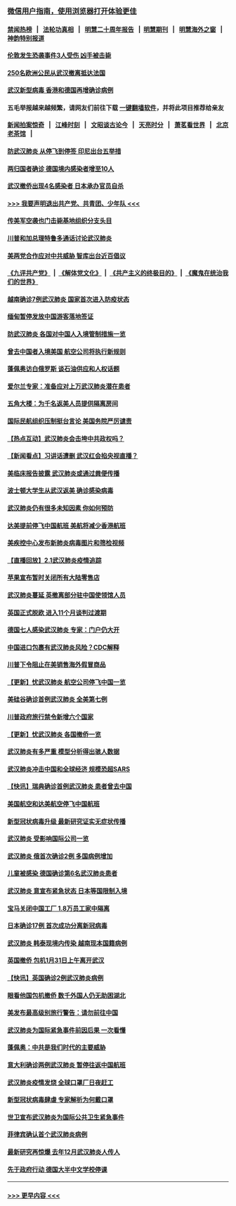 ### [微信用户指南，使用浏览器打开体验更佳](https://github.com/gfw-breaker/banned-news1/blob/master/indexes/wechat-guide.md?t=0)
#### [禁闻热榜](热点新闻.md?t=0)  &nbsp;&nbsp;|&nbsp;&nbsp; [法轮功真相](https://github.com/gfw-breaker/truth/blob/master/README.md?t=0) &nbsp;&nbsp;|&nbsp;&nbsp; [明慧二十周年报告](https://github.com/gfw-breaker/mh-reports/blob/master/README.md?t=0) &nbsp;&nbsp;|&nbsp;&nbsp;[明慧期刊](https://github.com/gfw-breaker/mh-qikan) &nbsp;&nbsp;|&nbsp;&nbsp; [明慧海外之窗](https://github.com/gfw-breaker/mh-news/blob/master/README.md?t=0) &nbsp;&nbsp;|&nbsp;&nbsp; [神韵特别报道](https://github.com/gfw-breaker/mh-news/blob/master/shenyun.md?t=0)
#### [伦敦发生恐袭事件3人受伤 凶手被击毙](../pages/nsc418/n11839442.md?t=02030611) 
#### [250名欧洲公民从武汉撤离抵达法国](../pages/nsc418/n11839438.md?t=02030611) 
#### [武汉新型病毒 香港和德国再增确诊病例](../pages/nsc418/n11839381.md?t=02030611) 
#### 五毛举报越来越频繁，请网友们前往下载 [一键翻墙软件](https://github.com/gfw-breaker/ssr-accounts)，并将此项目推荐给亲友
#### [新闻拍案惊奇](https://github.com/gfw-breaker/banned-news1/blob/master/pages/link4.md) &nbsp;&nbsp;|&nbsp;&nbsp; [江峰时刻](https://github.com/gfw-breaker/banned-news1/blob/master/pages/link4.md) &nbsp;&nbsp;|&nbsp;&nbsp; [文昭谈古论今](https://github.com/gfw-breaker/banned-news1/blob/master/pages/link4.md) &nbsp;&nbsp;|&nbsp;&nbsp; [天亮时分](https://github.com/gfw-breaker/banned-news1/blob/master/pages/link4.md) &nbsp;&nbsp;|&nbsp;&nbsp; [萧茗看世界](https://github.com/gfw-breaker/banned-news1/blob/master/pages/link4.md) &nbsp;&nbsp;|&nbsp;&nbsp; [北京老茶馆](https://github.com/gfw-breaker/banned-news1/blob/master/pages/link4.md) &nbsp;&nbsp;|&nbsp;&nbsp; 
#### [防武汉肺炎 从停飞到停签 印尼出台五举措](../pages/nsc418/n11839282.md?t=02030611) 
#### [两归国者确诊 德国境内感染者增至10人](../pages/nsc418/n11839164.md?t=02030611) 
#### [武汉撤侨出现4名感染者 日本承办官员自杀](../pages/nsc418/n11839044.md?t=02030611) 
#### [>>> 我要声明退出共产党、共青团、少年队 <<<](https://github.com/begood0513/goodnews/blob/master/quit/letter.md) 
#### [传美军空袭也门击毙基地组织分支头目](../pages/nsc418/n11839210.md?t=02030611) 
#### [川普和加总理特鲁多通话讨论武汉肺炎](../pages/nsc418/n11839128.md?t=02030611) 
#### [美两党合作应对中共威胁 智库出台近百倡议](../pages/nsc418/n11838437.md?t=02030611) 
#### [《九评共产党》](https://github.com/begood0513/9ping.md/blob/master/README.md) &nbsp;|&nbsp; [《解体党文化》](../../../../jtdwh.md/blob/master/README.md)  &nbsp;|&nbsp; [《共产主义的终极目的》](../../../../gczydzjmd.md/blob/master/README.md) &nbsp;|&nbsp; [《魔鬼在统治我们的世界》](../../../../mgztzwmdsj.md/blob/master/README.md) 
#### [越南确诊7例武汉肺炎 国家首次进入防疫状态](../pages/nsc418/n11838860.md?t=02030611) 
#### [缅甸暂停发放中国游客落地签证](../pages/nsc418/n11838730.md?t=02030611) 
#### [防武汉肺炎 各国对中国人入境管制措施一览](../pages/nsc418/n11838726.md?t=02030611) 
#### [曾去中国者入境美国 航空公司将执行新规则](../pages/nsc418/n11838375.md?t=02030611) 
#### [蓬佩奥访白俄罗斯 谈石油供应和人权话题](../pages/nsc418/n11838242.md?t=02030611) 
#### [爱尔兰专家：准备应对上万武汉肺炎潜在患者](../pages/nsc418/n11837978.md?t=02030611) 
#### [五角大楼：为千名返美人员提供隔离房间](../pages/nsc418/n11837831.md?t=02030611) 
#### [国际民航组织压制挺台言论 美国务院严厉谴责](../pages/nsc418/n11837791.md?t=02030611) 
#### [【热点互动】武汉肺炎会击垮中共政权吗？](../pages/nsc418/n11837779.md?t=02030611) 
#### [【新闻看点】习讲话遭删 武汉红会掐央视直播？](../pages/nsc418/n11837573.md?t=02030611) 
#### [美临床报告披露 武汉肺炎或通过粪便传播](../pages/nsc418/n11837626.md?t=02030611) 
#### [波士顿大学生从武汉返美 确诊感染病毒](../pages/nsc418/n11837580.md?t=02030611) 
#### [武汉肺炎仍有很多未知因素 你如何预防](../pages/nsc418/n11837666.md?t=02030611) 
#### [达美提前停飞中国航班 美航将减少香港航班](../pages/nsc418/n11837649.md?t=02030611) 
#### [美疾控中心发布新肺炎病毒图片和筛检视频](../pages/nsc418/n11837491.md?t=02030611) 
#### [【直播回放】2.1武汉肺炎疫情追踪](../pages/nsc418/n11837232.md?t=02030611) 
#### [苹果宣布暂时关闭所有大陆零售店](../pages/nsc418/n11837097.md?t=02030611) 
#### [武汉肺炎蔓延 英撤离部分驻中国使领馆人员](../pages/nsc418/n11837061.md?t=02030611) 
#### [英国正式脱欧 进入11个月谈判过渡期](../pages/nsc418/n11836911.md?t=02030611) 
#### [德国七人感染武汉肺炎 专家：门户仍大开](../pages/nsc418/n11836344.md?t=02030611) 
#### [中国进口包裹有武汉肺炎风险？CDC解释](../pages/nsc418/n11836321.md?t=02030611) 
#### [川普下令阻止在美销售海外假冒商品](../pages/nsc418/n11836261.md?t=02030611) 
#### [【更新】忧武汉肺炎 航空公司停飞中国一览](../pages/nsc418/n11835931.md?t=02030611) 
#### [美硅谷确诊首例武汉肺炎 全美第七例](../pages/nsc418/n11836093.md?t=02030611) 
#### [川普政府旅行禁令新增六个国家](../pages/nsc418/n11836083.md?t=02030611) 
#### [【更新】忧武汉肺炎 各国撤侨一览](../pages/nsc418/n11835673.md?t=02030611) 
#### [武汉肺炎有多严重 模型分析得出骇人数据](../pages/nsc418/n11835829.md?t=02030611) 
#### [武汉肺炎冲击中国和全球经济 规模恐超SARS](../pages/nsc418/n11835652.md?t=02030611) 
#### [【快讯】瑞典确诊首例武汉肺炎 患者曾去中国](../pages/nsc418/n11835675.md?t=02030611) 
#### [美国航空和达美航空停飞中国航班](../pages/nsc418/n11835567.md?t=02030611) 
#### [新型冠状病毒升级 最新研究证实无症状传播](../pages/nsc418/n11835589.md?t=02030611) 
#### [武汉肺炎 受影响国际公司一览](../pages/nsc418/n11835538.md?t=02030611) 
#### [武汉肺炎 俄首次确诊2例 多国病例增加](../pages/nsc418/n11835295.md?t=02030611) 
#### [儿童被感染 德国确诊第6名武汉肺炎患者](../pages/nsc418/n11835338.md?t=02030611) 
#### [武汉肺炎 意宣布紧急状态 日本等国限制入境](../pages/nsc418/n11835062.md?t=02030611) 
#### [宝马关闭中国工厂 1.8万员工家中隔离](../pages/nsc418/n11835128.md?t=02030611) 
#### [日本确诊17例 首次成功分离新冠病毒](../pages/nsc418/n11834975.md?t=02030611) 
#### [武汉肺炎 韩泰现境内传染 越南现本国籍病例](../pages/nsc418/n11834857.md?t=02030611) 
#### [英国撤侨 包机1月31日上午离开武汉](../pages/nsc418/n11834808.md?t=02030611) 
#### [【快讯】英国确诊2例武汉肺炎病例](../pages/nsc418/n11834824.md?t=02030611) 
#### [眼看他国包机撤侨 数千外国人仍无助困湖北](../pages/nsc418/n11834010.md?t=02030611) 
#### [美发布最高级别旅行警告：请勿前往中国](../pages/nsc418/n11834038.md?t=02030611) 
#### [武汉肺炎为国际紧急事件前因后果 一次看懂](../pages/nsc418/n11833893.md?t=02030611) 
#### [蓬佩奥：中共是我们时代的主要威胁](../pages/nsc418/n11833434.md?t=02030611) 
#### [意大利确诊两例武汉肺炎 暂停往返中国航班](../pages/nsc418/n11833483.md?t=02030611) 
#### [武汉肺炎疫情发烧 全球口罩厂日夜赶工](../pages/nsc418/n11833528.md?t=02030611) 
#### [新型冠状病毒肆虐 专家解析为何戴口罩](../pages/nsc418/n11833332.md?t=02030611) 
#### [世卫宣布武汉肺炎为国际公共卫生紧急事件](../pages/nsc418/n11833455.md?t=02030611) 
#### [菲律宾确认首个武汉肺炎病例](../pages/nsc418/n11833162.md?t=02030611) 
#### [最新研究再惊爆 去年12月武汉肺炎人传人](../pages/nsc418/n11833173.md?t=02030611) 
#### [先于政府行动 德国大半中文学校停课](../pages/nsc418/n11832692.md?t=02030611) 

----
#### [ >>> 更早内容 <<< ](../indexes/nsc418-earlier.md)
